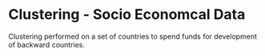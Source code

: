 # Clustering - Socio Economcal Data

Clustering performed on a set of countries to spend funds for development of backward countries.
